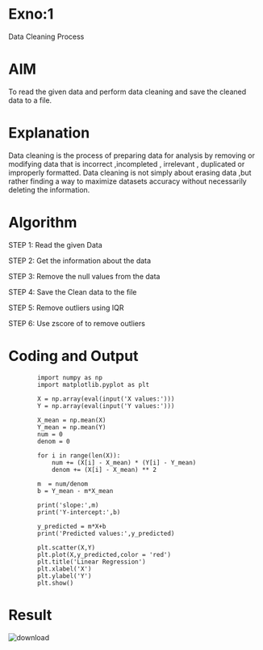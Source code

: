 # Exno:1
Data Cleaning Process

# AIM
To read the given data and perform data cleaning and save the cleaned data to a file.

# Explanation
Data cleaning is the process of preparing data for analysis by removing or modifying data that is incorrect ,incompleted , irrelevant , duplicated or improperly formatted. Data cleaning is not simply about erasing data ,but rather finding a way to maximize datasets accuracy without necessarily deleting the information.

# Algorithm
STEP 1: Read the given Data

STEP 2: Get the information about the data

STEP 3: Remove the null values from the data

STEP 4: Save the Clean data to the file

STEP 5: Remove outliers using IQR

STEP 6: Use zscore of to remove outliers

# Coding and Output
            import numpy as np
            import matplotlib.pyplot as plt

            X = np.array(eval(input('X values:')))
            Y = np.array(eval(input('Y values:')))

            X_mean = np.mean(X)
            Y_mean = np.mean(Y)
            num = 0
            denom = 0

            for i in range(len(X)):
                num += (X[i] - X_mean) * (Y[i] - Y_mean)
                denom += (X[i] - X_mean) ** 2

            m  = num/denom
            b = Y_mean - m*X_mean

            print('slope:',m)
            print('Y-intercept:',b)

            y_predicted = m*X+b
            print('Predicted values:',y_predicted)

            plt.scatter(X,Y)
            plt.plot(X,y_predicted,color = 'red')
            plt.title('Linear Regression')
            plt.xlabel('X')
            plt.ylabel('Y')
            plt.show()



# Result
![download](https://github.com/user-attachments/assets/41914a90-6702-4f8f-ad54-676ca04e890c)
